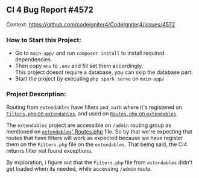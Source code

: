 ## CI 4 Bug Report #4572

Context: https://github.com/codeigniter4/CodeIgniter4/issues/4572

### How to Start this Project:
- Go to `main-app/` and run `composer install` to install required dependencies
- Then copy `env` to `.env` and fill set them accordingly. <br/>
  This project doesnt require a database, you can skip the database part.
- Start the project by executing `php spark serve` on `main-app/`


### Project Description:
Routing from `extendables` have filters `pnd_auth` where it's registered on
[`Filters.php` on `extendables`](./extendables/app/Config/Filters.php), and used
on [`Routes.php` on `extendables`](./extendables/app/Config/Routes.php).

The `extendables` project are accessible on `/admin` routing group as mentioned
on [`extendables`' Routes.php](extendables/app/Config/Routes.php) file. So by
that we're expecting that routes that have filters will work as expected because
we have register them on the `Filters.php` file on the `extendables`. That being
said, the CI4 returns filter not found exceptions.

By exploration, i figure out that the `Filters.php` file from `extendables`
didn't get loaded when its needed, while accessing `/admin` route.

